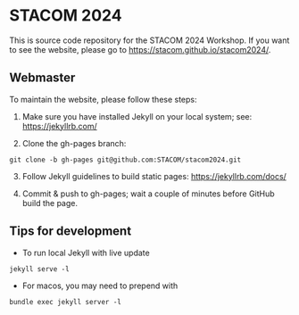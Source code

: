 # STACOM 2024

This is source code repository for the STACOM 2024 Workshop. If you want to see the website, please go to https://stacom.github.io/stacom2024/.

## Webmaster

To maintain the website, please follow these steps:

1. Make sure you have installed Jekyll on your local system; see: https://jekyllrb.com/

2. Clone the gh-pages branch: 
```
git clone -b gh-pages git@github.com:STACOM/stacom2024.git
```

3. Follow Jekyll guidelines to build static pages: https://jekyllrb.com/docs/

4. Commit & push to gh-pages; wait a couple of minutes before GitHub build the page.

## Tips for development

* To run local Jekyll with live update

```
jekyll serve -l
```

* For macos, you may need to prepend with

```
bundle exec jekyll server -l
```

